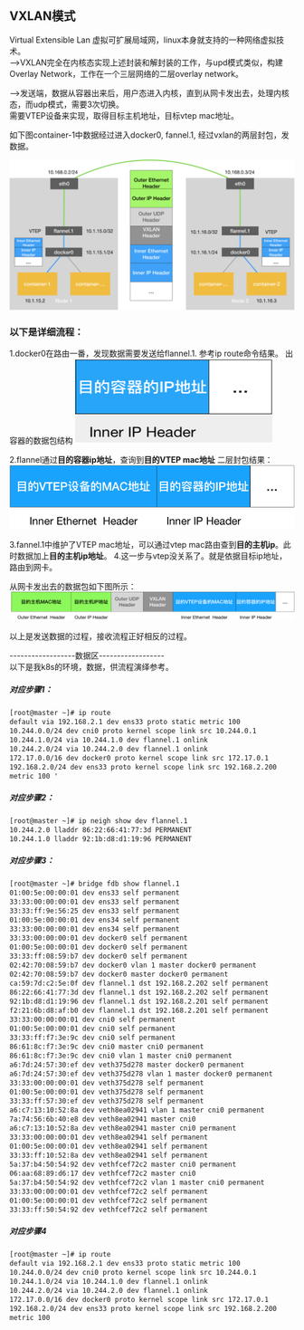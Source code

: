 ## VXLAN模式
Virtual Extensible Lan 虚拟可扩展局域网，linux本身就支持的一种网络虚拟技术。      
-->VXLAN完全在内核态实现上述封装和解封装的工作，与upd模式类似，构建Overlay Network，工作在一个三层网络的二层overlay network。     

-->发送端，数据从容器出来后，用户态进入内核，直到从网卡发出去，处理内核态，而udp模式，需要3次切换。     
需要VTEP设备来实现，取得目标主机地址，目标vtep mac地址。     

如下图container-1中数据经过进入docker0, fannel.1, 经过vxlan的两层封包，发数据。      
	
[![data_flow_vxlan](https://github.com/flysnow911/Blogs/blob/master/imgs/vxlandataflow.png "data_flow_vxlan")](https://github.com/flysnow911/Blogs/blob/master/imgs/vxlandataflow.png "data_flow_vxlan")   

### 以下是详细流程：

1.docker0在路由一番，发现数据需要发送给flannel.1. 参考ip route命令结果。
	出容器的数据包结构
	<img width="350" height="150" src="https://github.com/flysnow911/Blogs/blob/master/imgs/containerdata.png"/>
	
2.flannel通过**目的容器ip地址**，查询到**目的VTEP mac地址**
	二层封包结果：
	[![二层封包数据](https://github.com/flysnow911/Blogs/blob/master/imgs/vtep.png "二层封包数据")](https://github.com/flysnow911/Blogs/blob/master/imgs/vtep.png "二层封包数据")   
	
3.fannel.1中维护了VTEP mac地址，可以通过vtep mac路由查到**目的主机ip**。此时数据加上**目的主机ip地址**。
4.这一步与vtep没关系了。就是依据目标ip地址，路由到网卡。   

从网卡发出去的数据包如下图所示： 
	[![网络数据](https://github.com/flysnow911/Blogs/blob/master/imgs/vxlan_data_format.png "网络数据")](https://github.com/flysnow911/Blogs/blob/master/imgs/vxlan_data_format.png "网络数据")   
	
以上是发送数据的过程，接收流程正好相反的过程。

------------------数据区------------------   
以下是我k8s的环境，数据，供流程演绎参考。   

##### 对应步骤1：

    [root@master ~]# ip route 
    default via 192.168.2.1 dev ens33 proto static metric 100    
    10.244.0.0/24 dev cni0 proto kernel scope link src 10.244.0.1    
    10.244.1.0/24 via 10.244.1.0 dev flannel.1 onlink    
    10.244.2.0/24 via 10.244.2.0 dev flannel.1 onlink     
    172.17.0.0/16 dev docker0 proto kernel scope link src 172.17.0.1     
    192.168.2.0/24 dev ens33 proto kernel scope link src 192.168.2.200 metric 100 '

##### 对应步骤2：

    [root@master ~]# ip neigh show dev flannel.1     
    10.244.2.0 lladdr 86:22:66:41:77:3d PERMANENT    
    10.244.1.0 lladdr 92:1b:d8:d1:19:96 PERMANENT    

##### 对应步骤3：

    [root@master ~]# bridge fdb show flannel.1   
    01:00:5e:00:00:01 dev ens33 self permanent   
    33:33:00:00:00:01 dev ens33 self permanent   
    33:33:ff:9e:56:25 dev ens33 self permanent   
    01:00:5e:00:00:01 dev ens34 self permanent   
    33:33:00:00:00:01 dev ens34 self permanent   
    33:33:00:00:00:01 dev docker0 self permanent   
    01:00:5e:00:00:01 dev docker0 self permanent   
    33:33:ff:08:59:b7 dev docker0 self permanent   
    02:42:70:08:59:b7 dev docker0 vlan 1 master docker0 permanent   
    02:42:70:08:59:b7 dev docker0 master docker0 permanent   
    ca:59:7d:c2:5e:0f dev flannel.1 dst 192.168.2.202 self permanent   
    86:22:66:41:77:3d dev flannel.1 dst 192.168.2.202 self permanent   
    92:1b:d8:d1:19:96 dev flannel.1 dst 192.168.2.201 self permanent   
    f2:21:6b:d8:af:b0 dev flannel.1 dst 192.168.2.201 self permanent   
    33:33:00:00:00:01 dev cni0 self permanent   
    01:00:5e:00:00:01 dev cni0 self permanent   
    33:33:ff:f7:3e:9c dev cni0 self permanent   
    86:61:8c:f7:3e:9c dev cni0 master cni0 permanent   
    86:61:8c:f7:3e:9c dev cni0 vlan 1 master cni0 permanent   
    a6:7d:24:57:30:ef dev veth375d278 master docker0 permanent    
    a6:7d:24:57:30:ef dev veth375d278 vlan 1 master docker0 permanent   
    33:33:00:00:00:01 dev veth375d278 self permanent   
    01:00:5e:00:00:01 dev veth375d278 self permanent   
    33:33:ff:57:30:ef dev veth375d278 self permanent    
    a6:c7:13:10:52:8a dev veth8ea02941 vlan 1 master cni0 permanent    
    7a:74:56:6b:40:e8 dev veth8ea02941 master cni0     
    a6:c7:13:10:52:8a dev veth8ea02941 master cni0 permanent   
    33:33:00:00:00:01 dev veth8ea02941 self permanent   
    01:00:5e:00:00:01 dev veth8ea02941 self permanent   
    33:33:ff:10:52:8a dev veth8ea02941 self permanent    
    5a:37:b4:50:54:92 dev vethfcef72c2 master cni0 permanent    
    06:aa:68:89:d6:17 dev vethfcef72c2 master cni0     
    5a:37:b4:50:54:92 dev vethfcef72c2 vlan 1 master cni0 permanent    
    33:33:00:00:00:01 dev vethfcef72c2 self permanent    
    01:00:5e:00:00:01 dev vethfcef72c2 self permanent    
    33:33:ff:50:54:92 dev vethfcef72c2 self permanent    

##### 对应步骤4
    [root@master ~]# ip route     
    default via 192.168.2.1 dev ens33 proto static metric 100     
    10.244.0.0/24 dev cni0 proto kernel scope link src 10.244.0.1     
    10.244.1.0/24 via 10.244.1.0 dev flannel.1 onlink         
    10.244.2.0/24 via 10.244.2.0 dev flannel.1 onlink     
    172.17.0.0/16 dev docker0 proto kernel scope link src 172.17.0.1 
    192.168.2.0/24 dev ens33 proto kernel scope link src 192.168.2.200 metric 100 
